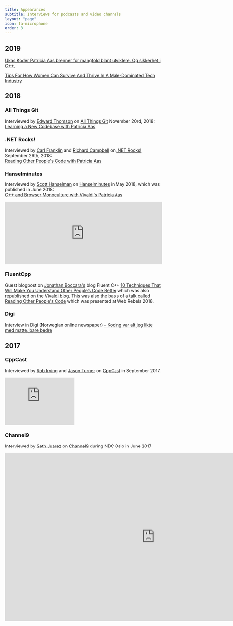 ```yaml
---
title: Appearances
subtitle: Interviews for podcasts and video channels
layout: "page"
icon: fa-microphone
order: 3
---
```


## 2019

[Ukas Koder Patricia Aas brenner for mangfold blant utviklere. Og sikkerhet i C++.](https://www.kode24.no/ukas-koder/som-kvinne-har-det-vaert-slitsomt-a-alltid-matte-bevise-at-jeg-kan-det-jeg-driver-med/71027719)

[Tips For How Women Can Survive And Thrive In A Male-Dominated Tech Industry](https://www.forbes.com/sites/sheilacallaham/2019/03/14/tips-for-how-women-can-survive-and-thrive-in-a-male-dominated-tech-industry/)

## 2018

### All Things Git
Interviewed by [Edward Thomson](https://twitter.com/ethomson) on [All Things Git](https://www.allthingsgit.com) November 20rd, 2018: <br>
[Learning a New Codebase with Patricia Aas](https://www.allthingsgit.com/episodes/learning_a_new_codebase_with_patricia_aas.html)

### .NET Rocks!
Interviewed by [Carl Franklin](https://twitter.com/carlfranklin) and [Richard Campbell](https://twitter.com/richcampbell) on [.NET Rocks!](https://dotnetrocks.com) September 26th, 2018: <br>
[Reading Other People's Code with Patricia Aas](https://dotnetrocks.com/?show=1586)

### Hanselminutes
Interviewed by [Scott Hanselman](https://twitter.com/shanselman) on [Hanselminutes](https://hanselminutes.com) in May 2018, which was published in June 2018: <br>
[C++ and Browser Monoculture with Vivaldi's Patricia Aas](https://hanselminutes.com/638/c-and-browser-monoculture-with-vivaldis-patricia-aas)
<iframe src='https://embed.simplecast.com/754c4dd1' width='100%' frameborder='0' height='200px' scrolling='no' seamless></iframe>

### FluentCpp
Guest blogpost on [Jonathan Boccara's](https://twitter.com/JoBoccara) blog Fluent C++ [10 Techniques That Will Make You Understand Other People’s Code Better](https://www.fluentcpp.com/2018/06/05/10-techniques-that-will-make-you-understand-other-peoples-code-better/) which was also republished on the [Vivaldi blog](https://vivaldi.com/blog/10-techniques-that-will-make-you-understand-other-peoples-code-better/). This was also the basis of a talk called [Reading Other People's Code](/2018/06/04/reading_other_peoples_code.html) which was presented at Web Rebels 2018.

### Digi
Interview in Digi (Norwegian online newspaper) [– Koding var alt jeg likte med matte, bare bedre](https://www.digi.no/artikler/koding-var-alt-jeg-likte-med-matte-bare-bedre/415558?key=nNywxlU6)

## 2017

### CppCast
Interviewed by [Rob Irving](https://twitter.com/robwirving) and [Jason Turner](https://twitter.com/lefticus) on [CppCast](http://cppcast.com/2017/09/patricia-aas/) in September 2017.
<iframe style="border: solid 1px #dedede;"  src="https://app.stitcher.com/splayer/f/61449/51640971" width="220" height="150" frameborder="0" scrolling="no"></iframe>

### Channel9
Interviewed by [Seth Juarez](https://twitter.com/sethjuarez) on [Channel9](https://channel9.msdn.com/Events/NDC/NDC-Oslo-2017/C9L15) during NDC Oslo in June 2017
<iframe src="https://channel9.msdn.com/Events/NDC/NDC-Oslo-2017/C9L15/player" width="960" height="540" allowFullScreen frameBorder="0"></iframe>
